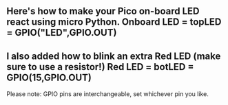 Here's how to make your Pico on-board LED react using micro Python.
Onboard LED = topLED = GPIO("LED",GPIO.OUT)
-------------------------------------------------------------------------
I also added how to blink an extra Red LED (make sure to use a resistor!)
Red LED = botLED = GPIO(15,GPIO.OUT)
-------------------------------------------------------------------------
Please note: GPIO pins are interchangeable, set whichever pin you like.
